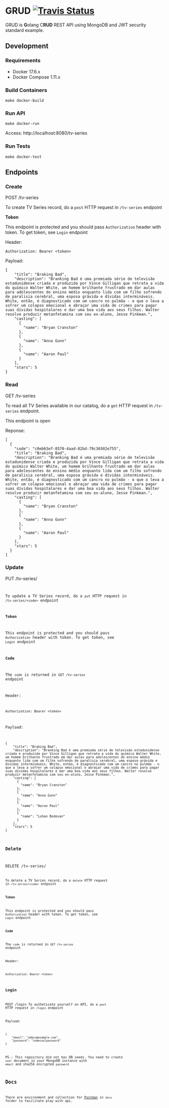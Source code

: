 # GRUD <a href="https://travis-ci.org/lohanbodevan/grud"><img alt="Travis Status" src="https://travis-ci.org/lohanbodevan/grud.svg?branch=master"></a>

GRUD is **G**olang C**RUD** REST API using MongoDB and JWT security standard example.


## Development
### Requirements
* Docker 17.6.x
* Docker Compose 1.11.x

### Build Containers
```
make docker-build
```

### Run API
```
make docker-run
```

Access: http://localhost:8080/tv-series

### Run Tests
```
make docker-test
```

## Endpoints
### Create
POST /tv-series

To create TV Series record, do a `post` HTTP request in `/tv-series` endpoint

**Token**

This endpoint is protected and you should pass `Authorization` header with token.
To get token, see `Login` endpoint

Header:
```
Authorization: Bearer <token>
```
Payload:
```
{
    "title": "Braking Bad",
    "description": "Branking Bad é uma premiada série de televisão estadunidense criada e produzida por Vince Gilligan que retrata a vida do químico Walter White, um homem brilhante frustrado em dar aulas para adolescentes do ensino médio enquanto lida com um filho sofrendo de paralisia cerebral, uma esposa grávida e dívidas intermináveis. White, então, é diagnosticado com um cancro no pulmão - o que o leva a sofrer um colapso emocional e abraçar uma vida de crimes para pagar suas dívidas hospitalares e dar uma boa vida aos seus filhos. Walter resolve produzir metanfetamina com seu ex-aluno, Jesse Pinkman.",
    "casting": [
      {
        "name": "Bryan Cranston"
      },
      {
        "name": "Anna Gunn"
      },
      {
        "name": "Aaron Paul"
      }
    ],
    "stars": 5
}
```

### Read
GET /tv-series

To read all TV Series available in our catalog, do a `get` HTTP request in `/tv-series` endpoint.

This endpoint is open

Reponse:
```
[
  {
    "code": "c0eb63ef-8570-4aad-82bd-79c36502e755",
    "title": "Braking Bad",
    "description": "Branking Bad é uma premiada série de televisão estadunidense criada e produzida por Vince Gilligan que retrata a vida do químico Walter White, um homem brilhante frustrado em dar aulas para adolescentes do ensino médio enquanto lida com um filho sofrendo de paralisia cerebral, uma esposa grávida e dívidas intermináveis. White, então, é diagnosticado com um cancro no pulmão - o que o leva a sofrer um colapso emocional e abraçar uma vida de crimes para pagar suas dívidas hospitalares e dar uma boa vida aos seus filhos. Walter resolve produzir metanfetamina com seu ex-aluno, Jesse Pinkman.",
    "casting": [
      {
        "name": "Bryan Cranston"
      },
      {
        "name": "Anna Gunn"
      },
      {
        "name": "Aaron Paul"
      }
    ],
    "stars": 5
  }
]
```

### Update
PUT /tv-series/<code>

To update a TV Series record, do a `put` HTTP request in `/tv-series/<code>` endpoint

**Token**

This endpoint is protected and you should pass `Authorization` header with token.
To get token, see `Login` endpoint

**Code**

The `code` is returned in `GET /tv-series` endpoint

Header:
```
Authorization: Bearer <token>
```

Payload:
```
{
    "title": "Braking Bad",
    "description": "Branking Bad é uma premiada série de televisão estadunidense criada e produzida por Vince Gilligan que retrata a vida do químico Walter White, um homem brilhante frustrado em dar aulas para adolescentes do ensino médio enquanto lida com um filho sofrendo de paralisia cerebral, uma esposa grávida e dívidas intermináveis. White, então, é diagnosticado com um cancro no pulmão - o que o leva a sofrer um colapso emocional e abraçar uma vida de crimes para pagar suas dívidas hospitalares e dar uma boa vida aos seus filhos. Walter resolve produzir metanfetamina com seu ex-aluno, Jesse Pinkman.",
    "casting": [
      {
        "name": "Bryan Cranston"
      },
      {
        "name": "Anna Gunn"
      },
      {
        "name": "Aaron Paul"
      },
      {
        "name": "Lohan Bodevan"
      }
    ],
    "stars": 5
}
```

### Delete
DELETE /tv-series/<code>

To delete a TV Series record, do a `delete` HTTP request in `/tv-series/<code>` endpoint

**Token**

This endpoint is protected and you should pass `Authorization` header with token.
To get token, see `Login` endpoint

**Code**

The `code` is returned in `GET /tv-series` endpoint

Header:
```
Authorization: Bearer <token>
```

### Login
POST /login
To autheticate yourself on API, do a `post` HTTP request in `/login` endpoint

Payload:
```
{
    "email": "admin@example.com",
    "password": "somecoolpassword"
}

```

PS.: This repository did not has DB seeds.
You need to create `user` document in your MongoDB instance with `email` and sha256 encrypted `password`

## Docs
There are environment and collection for [Postman](https://www.getpostman.com/) in `docs` folder to facilitate play with api.

